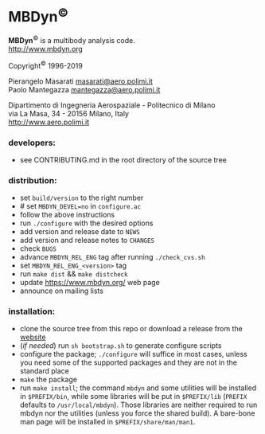 # MBDyn<sup>&copy;</sup>
**MBDyn**<sup>&copy;</sup> is a multibody analysis code.   
http://www.mbdyn.org

Copyright<sup>&copy;</sup> 1996-2019

Pierangelo Masarati     <masarati@aero.polimi.it>    
Paolo Mantegazza        <mantegazza@aero.polimi.it>

Dipartimento di Ingegneria Aerospaziale - Politecnico di Milano    
via La Masa, 34 - 20156 Milano, Italy   
http://www.aero.polimi.it



### developers:
  - see CONTRIBUTING.md in the root directory of the source tree



### distribution:
  - set `build/version` to the right number
  - \# set `MBDYN_DEVEL=no` in `configure.ac`
  - follow the above instructions
  - run `./configure` with the desired options
  - add version and release date to `NEWS`
  - add version and release notes to `CHANGES`
  - check `BUGS`
  - advance `MBDYN_REL_ENG` tag after running `./check_cvs.sh`
  - set `MBDYN_REL_ENG_<version>` tag
  - run `make dist` \&\& `make distcheck`
  - update https://www.mbdyn.org/ web page
  - announce on mailing lists



### installation:
  - clone the source tree from this repo or download a release 
    from the [website](https://www.mbdyn.org/?Software_Download)
  - (*if needed*) run `sh bootstrap.sh` to generate configure scripts
  - configure the package; `./configure` will suffice in most cases,
    unless you need some of the supported packages and they are not 
	in the standard place
  - `make` the package
  - run `make install`; the command `mbdyn` and some utilities will
	be installed in `$PREFIX/bin`, while some libraries will be put
	in `$PREFIX/lib` (`PREFIX` defaults to `/usr/local/mbdyn`).
	Those libraries are neither required to run mbdyn nor the utilities
	(unless you force the shared build).
	A bare-bone man page will be installed in `$PREFIX/share/man/man1`.